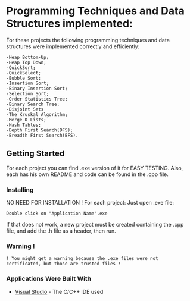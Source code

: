 # Programming Techniques and Data Structures implemented:
For these projects the following programming techniques and data structures were implemented correctly and efficiently:
```
-Heap Bottom-Up;
-Heap Top Down;
-QuickSort;
-QuickSelect;
-Bubble Sort;
-Insertion Sort;
-Binary Insertion Sort;
-Selection Sort;
-Order Statistics Tree;
-Binary Search Tree;
-Disjoint Sets
-The Kruskal Algorithm;
-Merge K Lists;
-Hash Tables;
-Depth First Search(DFS);
-Breadth First Search(BFS).
```

## Getting Started
For each project you can find .exe version of it for EASY TESTING. Also, each has his own README and code can be found in the .cpp file.

### Installing
NO NEED FOR INSTALLATION ! For each project:
Just open .exe file:
```
Double click on "Application Name".exe
```
If that does not work, a new project must be created containing the .cpp file, and add the .h file as a header, then run.

### Warning !
```
! You might get a warning because the .exe files were not certificated, but those are trusted files !
```

### Applications Were Built With
* [Visual Studio](https://visualstudio.microsoft.com/) - The C/C++ IDE used